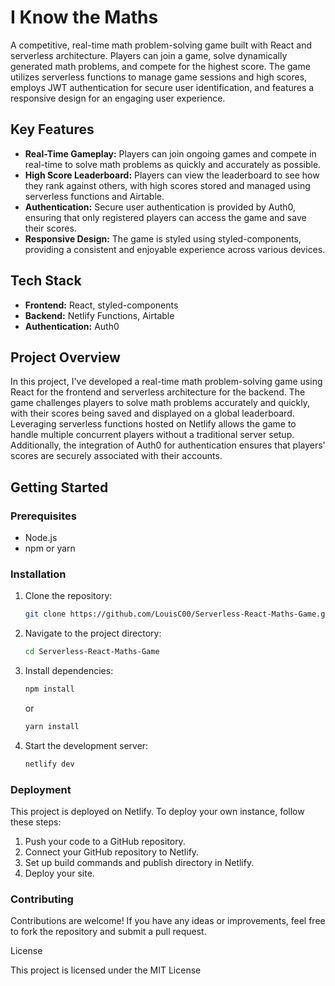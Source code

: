 # I Know the Maths

A competitive, real-time math problem-solving game built with React and serverless architecture. Players can join a game, solve dynamically generated math problems, and compete for the highest score. The game utilizes serverless functions to manage game sessions and high scores, employs JWT authentication for secure user identification, and features a responsive design for an engaging user experience.

## Key Features

- **Real-Time Gameplay:** Players can join ongoing games and compete in real-time to solve math problems as quickly and accurately as possible.
- **High Score Leaderboard:** Players can view the leaderboard to see how they rank against others, with high scores stored and managed using serverless functions and Airtable.
- **Authentication:** Secure user authentication is provided by Auth0, ensuring that only registered players can access the game and save their scores.
- **Responsive Design:** The game is styled using styled-components, providing a consistent and enjoyable experience across various devices.

## Tech Stack

- **Frontend:** React, styled-components
- **Backend:** Netlify Functions, Airtable
- **Authentication:** Auth0

## Project Overview

In this project, I've developed a real-time math problem-solving game using React for the frontend and serverless architecture for the backend. The game challenges players to solve math problems accurately and quickly, with their scores being saved and displayed on a global leaderboard. Leveraging serverless functions hosted on Netlify allows the game to handle multiple concurrent players without a traditional server setup. Additionally, the integration of Auth0 for authentication ensures that players' scores are securely associated with their accounts.

## Getting Started

### Prerequisites

- Node.js
- npm or yarn

### Installation

1. Clone the repository:
   ```bash
   git clone https://github.com/LouisC00/Serverless-React-Maths-Game.git
   ```
2. Navigate to the project directory:

   ```bash
   cd Serverless-React-Maths-Game
   ```

3. Install dependencies:

   ```bash
   npm install
   ```

   or

   ```bash
   yarn install
   ```

4. Start the development server:

   ```bash
   netlify dev
   ```

### Deployment

This project is deployed on Netlify. To deploy your own instance, follow these steps:

1. Push your code to a GitHub repository.
2. Connect your GitHub repository to Netlify.
3. Set up build commands and publish directory in Netlify.
4. Deploy your site.

### Contributing

Contributions are welcome! If you have any ideas or improvements, feel free to fork the repository and submit a pull request.

License

This project is licensed under the MIT License
